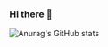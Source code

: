 ### Hi there 👋

![Anurag's GitHub stats](https://github-readme-stats.vercel.app/api?username=ParkJe2&show_icons=true&theme=material-palenight)

<!--
**ParkJe2/ParkJe2** is a ✨ _special_ ✨ repository because its `README.md` (this file) appears on your GitHub profile.

Here are some ideas to get you started:

- 🔭 I’m currently working on ...
- 🌱 I’m currently learning ...
- 👯 I’m looking to collaborate on ...
- 🤔 I’m looking for help with ...
- 💬 Ask me about ...
- 📫 How to reach me: ...
- 😄 Pronouns: ...
- ⚡ Fun fact: ...
-->
